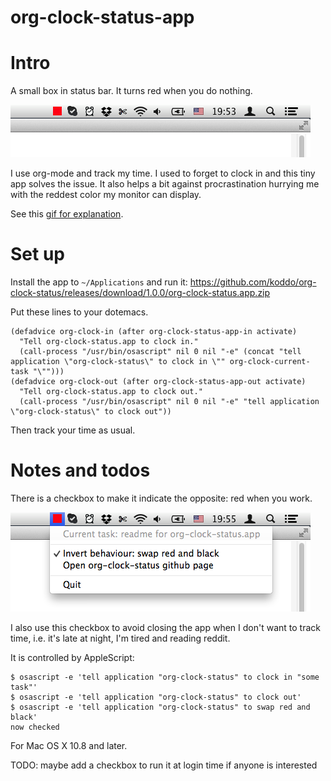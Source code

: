 org-clock-status-app
======

# Intro

A small box in status bar. It turns red when you do nothing.

![](intro.png?raw=true)

I use org-mode and track my time. I used to forget to clock in and this tiny app solves the issue. It also helps a bit against procrastination hurrying me with the reddest color my monitor can display.

See this [gif for explanation](explanation.gif?raw=true).


# Set up

Install the app to `~/Applications` and run it: https://github.com/koddo/org-clock-status/releases/download/1.0.0/org-clock-status.app.zip

Put these lines to your dotemacs.

```
(defadvice org-clock-in (after org-clock-status-app-in activate)
  "Tell org-clock-status.app to clock in."
  (call-process "/usr/bin/osascript" nil 0 nil "-e" (concat "tell application \"org-clock-status\" to clock in \"" org-clock-current-task "\"")))
(defadvice org-clock-out (after org-clock-status-app-out activate)
  "Tell org-clock-status.app to clock out."
  (call-process "/usr/bin/osascript" nil 0 nil "-e" "tell application \"org-clock-status\" to clock out"))
```

Then track your time as usual.


# Notes and todos

There is a checkbox to make it indicate the opposite: red when you work.

![](swap_red_and_black.png?raw=true)

I also use this checkbox to avoid closing the app when I don't want to track time, i.e. it's late at night, I'm tired and reading reddit.

It is controlled by AppleScript:

```
$ osascript -e 'tell application "org-clock-status" to clock in "some task"'
$ osascript -e 'tell application "org-clock-status" to clock out'
$ osascript -e 'tell application "org-clock-status" to swap red and black'
now checked
```

For Mac OS X 10.8 and later.

TODO: maybe add a checkbox to run it at login time if anyone is interested



